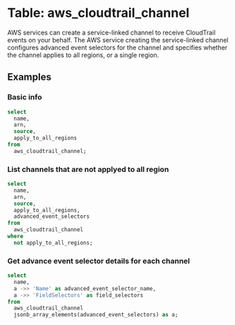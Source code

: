 # Table: aws_cloudtrail_channel
AWS services can create a service-linked channel to receive CloudTrail events on your behalf. The AWS service creating the service-linked channel configures advanced event selectors for the channel and specifies whether the channel applies to all regions, or a single region.

## Examples

### Basic info

```sql
select
  name,
  arn,
  source,
  apply_to_all_regions
from
  aws_cloudtrail_channel;
```

### List channels that are not applyed to all region

```sql
select
  name,
  arn,
  source,
  apply_to_all_regions,
  advanced_event_selectors
from
  aws_cloudtrail_channel
where
  not apply_to_all_regions;
```

### Get advance event selector details for each channel

```sql
select
  name,
  a ->> 'Name' as advanced_event_selector_name,
  a ->> 'FieldSelectors' as field_selectors
from
  aws_cloudtrail_channel
  jsonb_array_elements(advanced_event_selectors) as a;
```

